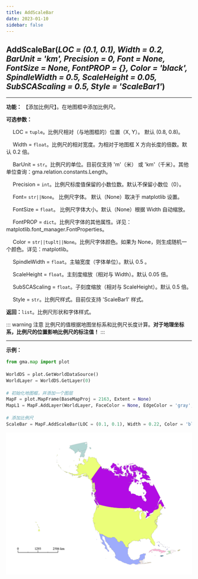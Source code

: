 ```yaml
---
title: AddScaleBar
date: 2023-01-10
sidebar: false
---
```


## **AddScaleBar**(*LOC = (0.1, 0.1), Width = 0.2, BarUnit = 'km', Precision = 0, Font = None, FontSize = None, FontPROP = {}, Color = 'black', SpindleWidth = 0.5, ScaleHeight = 0.05, SubSCAScaling = 0.5, Style = 'ScaleBar1'*)<Badge text="1.1.2 +"/> 

---

**功能：** 【添加比例尺】。在地图框中添加比例尺。

**可选参数：**

&emsp; LOC = `tuple`。比例尺相对（与地图框的）位置（X, Y）。 默认 (0.8, 0.8)。

&emsp; Width = `float`。比例尺的相对宽度。为相对于地图框 X 方向长度的倍数。默认 0.2 倍。    

&emsp; BarUnit = `str`。比例尺的单位。目前仅支持 'm'（米） 或 'km'（千米）。其他单位查询：gma.relation.constants.Length。
    
&emsp; Precision = `int`。比例尺标度值保留的小数位数。默认不保留小数位（0）。   

&emsp; Font= `str||None`。 比例尺字体。 默认（None）取决于 matplotlib 设置。

&emsp; FontSize = `float`。 比例尺字体大小。默认（None）根据 Width 自动缩放。

&emsp; FontPROP = `dict`。比例尺字体的其他属性。详见：matplotlib.font_manager.FontProperties。

&emsp; Color = `str||tuplt||None`。比例尺字体颜色。如果为 None，则生成随机一个颜色。详见：matplotlib。

&emsp; SpindleWidth = `float`。主轴宽度（字体单位）。默认 0.5 。    

&emsp; ScaleHeight  = `float`。主刻度缩放（相对与 Width）。默认 0.05 倍。    

&emsp; SubSCAScaling  = `float`。子刻度缩放（相对与 ScaleHeight）。默认 0.5 倍。    

&emsp; Style = `str`。比例尺样式。目前仅支持 'ScaleBar1' 样式。

**返回：**`list`。比例尺形状和字体样式。

::: warning 注意
比例尺的值根据地图坐标系和比例尺长度计算。**对于地理坐标系，比例尺的位置影响比例尺的标注值！**
:::

---

**示例：**
```python
from gma.map import plot

WorldDS = plot.GetWorldDataSource()
WorldLayer = WorldDS.GetLayer(0)

# 初始化地图框，并添加一个图层
MapF = plot.MapFrame(BaseMapProj = 2163, Extent = None)
MapL1 = MapF.AddLayer(WorldLayer, FaceColor = None, EdgeColor = 'gray', LineWidth = 0.1)

# 添加比例尺
ScaleBar = MapF.AddScaleBar(LOC = (0.1, 0.1), Width = 0.22, Color = 'black')
```
![](/map/AddScaleBar.png)

